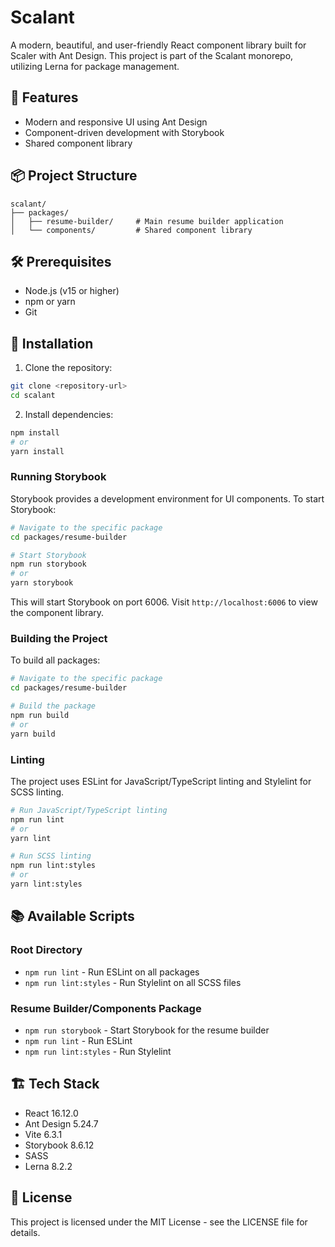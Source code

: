 # Scalant

A modern, beautiful, and user-friendly React component library built for Scaler with Ant Design. This project is part of the Scalant monorepo, utilizing Lerna for package management.

## 🚀 Features

- Modern and responsive UI using Ant Design
- Component-driven development with Storybook
- Shared component library

## 📦 Project Structure

```
scalant/
├── packages/
│   ├── resume-builder/     # Main resume builder application
│   └── components/         # Shared component library
```

## 🛠️ Prerequisites

- Node.js (v15 or higher)
- npm or yarn
- Git

## 🔧 Installation

1. Clone the repository:

```bash
git clone <repository-url>
cd scalant
```

2. Install dependencies:

```bash
npm install
# or
yarn install
```

### Running Storybook

Storybook provides a development environment for UI components. To start Storybook:

```bash
# Navigate to the specific package
cd packages/resume-builder

# Start Storybook
npm run storybook
# or
yarn storybook
```

This will start Storybook on port 6006. Visit `http://localhost:6006` to view the component library.

### Building the Project

To build all packages:

```bash
# Navigate to the specific package
cd packages/resume-builder

# Build the package
npm run build
# or
yarn build
```

### Linting

The project uses ESLint for JavaScript/TypeScript linting and Stylelint for SCSS linting.

```bash
# Run JavaScript/TypeScript linting
npm run lint
# or
yarn lint

# Run SCSS linting
npm run lint:styles
# or
yarn lint:styles
```

## 📚 Available Scripts

### Root Directory

- `npm run lint` - Run ESLint on all packages
- `npm run lint:styles` - Run Stylelint on all SCSS files

### Resume Builder/Components Package

- `npm run storybook` - Start Storybook for the resume builder
- `npm run lint` - Run ESLint
- `npm run lint:styles` - Run Stylelint

## 🏗️ Tech Stack

- React 16.12.0
- Ant Design 5.24.7
- Vite 6.3.1
- Storybook 8.6.12
- SASS
- Lerna 8.2.2

## 📝 License

This project is licensed under the MIT License - see the LICENSE file for details.
